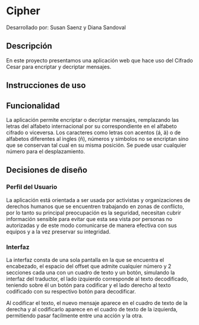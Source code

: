 # Cipher
Desarrollado por: Susan Saenz y Diana Sandoval 

## Descripción

En este proyecto presentamos una aplicación web que hace uso del Cifrado Cesar para encriptar y decriptar mensajes.

## Instrucciones de uso 

## Funcionalidad
La aplicación permite encriptar o decriptar mensajes, remplazando las letras del alfabeto internacional por su correspondiente en el alfabeto cifrado o viceversa. Los caracteres como letras con acentos (á, ä) o de alfabetos diferentes al ingles (ñ), números y simbolos no se encriptan sino que se conservan tal cual en su misma posición. Se puede usar cualquier número para el desplazamiento.

## Decisiones de diseño

### Perfil del Usuario
La aplicación está orientada a ser usada por activistas y organizaciones de derechos humanos que se encuentren trabajando en zonas de conflicto, por lo tanto su principal preocupación es la seguridad, necesitan cubrir información sensible para evitar que esta sea vista por personas no autorizadas y de este modo comunicarse de manera efectiva con sus equipos y a la vez preservar su integridad.

### Interfaz 
La interfaz consta de una sola pantalla en la que se encuentra el encabezado, el espacio del offset que admite cualquier número y 2 secciones cada una con un cuadro de texto y un botón, simulando la interfaz del traductor, el lado izquierdo corresponde al texto decodificado, teniendo sobre él un botón para codificar y el lado derecho al texto codificado con su respectivo botón para decodificar. 

Al codificar el texto, el nuevo mensaje aparece en el cuadro de texto de la derecha y al codificarlo aparece en el cuadro de texto de la izquierda, permitiendo pasar facilmente entre una acción y la otra.
